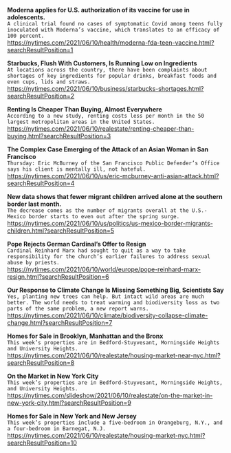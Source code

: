 **Moderna applies for U.S. authorization of its vaccine for use in adolescents.**\
`A clinical trial found no cases of symptomatic Covid among teens fully inoculated with Moderna’s vaccine, which translates to an efficacy of 100 percent.`\
https://nytimes.com/2021/06/10/health/moderna-fda-teen-vaccine.html?searchResultPosition=1

**Starbucks, Flush With Customers, Is Running Low on Ingredients**\
`At locations across the country, there have been complaints about shortages of key ingredients for popular drinks, breakfast foods and even cups, lids and straws.`\
https://nytimes.com/2021/06/10/business/starbucks-shortages.html?searchResultPosition=2

**Renting Is Cheaper Than Buying, Almost Everywhere**\
`According to a new study, renting costs less per month in the 50 largest metropolitan areas in the United States.`\
https://nytimes.com/2021/06/10/realestate/renting-cheaper-than-buying.html?searchResultPosition=3

**The Complex Case Emerging of the Attack of an Asian Woman in San Francisco**\
`Thursday: Eric McBurney of the San Francisco Public Defender’s Office says his client is mentally ill, not hateful.`\
https://nytimes.com/2021/06/10/us/eric-mcburney-anti-asian-attack.html?searchResultPosition=4

**New data shows that fewer migrant children arrived alone at the southern border last month.**\
`The decrease comes as the number of migrants overall at the U.S.-Mexico border starts to even out after the spring surge.`\
https://nytimes.com/2021/06/10/us/politics/us-mexico-border-migrants-children.html?searchResultPosition=5

**Pope Rejects German Cardinal’s Offer to Resign**\
`Cardinal Reinhard Marx had sought to quit as a way to take responsibility for the church’s earlier failures to address sexual abuse by priests.`\
https://nytimes.com/2021/06/10/world/europe/pope-reinhard-marx-resign.html?searchResultPosition=6

**Our Response to Climate Change Is Missing Something Big, Scientists Say**\
`Yes, planting new trees can help. But intact wild areas are much better. The world needs to treat warming and biodiversity loss as two parts of the same problem, a new report warns.`\
https://nytimes.com/2021/06/10/climate/biodiversity-collapse-climate-change.html?searchResultPosition=7

**Homes for Sale in Brooklyn, Manhattan and the Bronx**\
`This week’s properties are in Bedford-Stuyvesant, Morningside Heights and University Heights.`\
https://nytimes.com/2021/06/10/realestate/housing-market-near-nyc.html?searchResultPosition=8

**On the Market in New York City**\
`This week’s properties are in Bedford-Stuyvesant, Morningside Heights, and University Heights.`\
https://nytimes.com/slideshow/2021/06/10/realestate/on-the-market-in-new-york-city.html?searchResultPosition=9

**Homes for Sale in New York and New Jersey**\
`This week’s properties include a five-bedroom in Orangeburg, N.Y., and a four-bedroom in Barnegat, N.J.`\
https://nytimes.com/2021/06/10/realestate/housing-market-nyc.html?searchResultPosition=10

